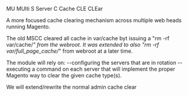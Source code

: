 MU  MUlti
S   Server
C   Cache
CLE CLEar

A more focused cache clearing mechanism across multiple web heads running Magento.

The old MSCC cleared all cache in var/cache byt issuing a "rm -rf var/cache/*"
from the webroot. It was extended to also "rm -rf var/full_page_cache/*" from
webroot at a later time.

The module will rely on:
--configuring the servers that are in rotation
--executing a command on each server that will implement the proper Magento
way to clear the given cache type(s).

We will extend/rewrite the normal admin cache clear
